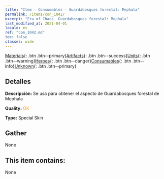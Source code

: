 ```yaml
---
title: "Item - Consumables - Guardabosques forestal: Mephala"
permalink: /Items/con_1042/
excerpt: "Era of Chaos  Guardabosques forestal: Mephala"
last_modified_at: 2021-04-01
locale: es
ref: "con_1042.md"
toc: false
classes: wide
---
```

 [Materials](/es/Items/){: .btn .btn--primary}[Artifacts](/es/Items/Artifacts/){: .btn .btn--success}[Units](/es/Items/Units/){: .btn .btn--warning}[Heroes](/es/Items/Heroes/){: .btn .btn--danger}[Consumables](/es/Items/Consumables/){: .btn .btn--info}[Unknown](/es/Items/Unknown/){: .btn .btn--primary}

## Detalles
 **Descripción:** Se usa para obtener el aspecto de Guardabosques forestal de Mephala

 **Quality:** <span style="color: #FF8C00">OK</span>

 **Type:** Special Skin

## Gather

  None

## This item contains:

  None

